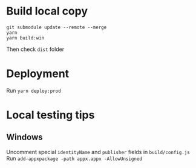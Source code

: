 # Build local copy
```
git submodule update --remote --merge
yarn
yarn build:win
```
Then check `dist` folder

# Deployment
Run `yarn deploy:prod`

# Local testing tips
## Windows
Uncomment special `identityName` and `publisher` fields in `build/config.js`
Run `add-appxpackage -path appx.appx -AllowUnsigned`